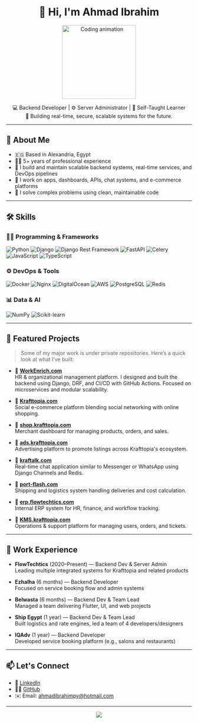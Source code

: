 <h1 align="center">👋 Hi, I'm Ahmad Ibrahim</h1>

<p align="center">
  <img src="https://media.giphy.com/media/qgQUggAC3Pfv687qPC/giphy.gif" width="200" alt="Coding animation">
</p>

<p align="center">
  💻 Backend Developer | ⚙️ Server Administrator | 🧠 Self-Taught Learner <br>
  🚀 Building real-time, secure, scalable systems for the future.
</p>

---

## 🧠 About Me

- 🇪🇬 Based in Alexandria, Egypt  
- 👨‍💻 5+ years of professional experience  
- 🔧 I build and maintain scalable backend systems, real-time services, and DevOps pipelines  
- 📱 I work on apps, dashboards, APIs, chat systems, and e-commerce platforms  
- 🧩 I solve complex problems using clean, maintainable code  

---

## 🛠️ Skills

### 👨‍💻 Programming & Frameworks  
![Python](https://img.shields.io/badge/-Python-3776AB?style=flat&logo=python&logoColor=white)
![Django](https://img.shields.io/badge/-Django-092E20?style=flat&logo=django&logoColor=white)
![Django Rest Framework](https://img.shields.io/badge/-DRF-white?style=flat&logo=django&logoColor=red)
![FastAPI](https://img.shields.io/badge/-FastAPI-009688?style=flat&logo=fastapi&logoColor=white)
![Celery](https://img.shields.io/badge/-Celery-darkgreen?style=flat)
![JavaScript](https://img.shields.io/badge/-JavaScript-F7DF1E?style=flat&logo=javascript&logoColor=black)
![TypeScript](https://img.shields.io/badge/-TypeScript-007ACC?style=flat&logo=typescript&logoColor=white)

### ⚙️ DevOps & Tools  
![Docker](https://img.shields.io/badge/-Docker-2496ED?style=flat&logo=docker&logoColor=white)
![Nginx](https://img.shields.io/badge/-Nginx-009639?style=flat&logo=nginx&logoColor=white)
![DigitalOcean](https://img.shields.io/badge/-DigitalOcean-0080FF?style=flat&logo=digitalocean&logoColor=white)
![AWS](https://img.shields.io/badge/-AWS-232F3E?style=flat&logo=amazon-aws&logoColor=white)
![PostgreSQL](https://img.shields.io/badge/-PostgreSQL-336791?style=flat&logo=postgresql&logoColor=white)
![Redis](https://img.shields.io/badge/-Redis-DC382D?style=flat&logo=redis&logoColor=white)

### 📊 Data & AI  
![NumPy](https://img.shields.io/badge/-NumPy-013243?style=flat&logo=numpy)
![Scikit-learn](https://img.shields.io/badge/-Scikit--learn-F7931E?style=flat&logo=scikit-learn&logoColor=white)

---

## 🧩 Featured Projects

> Some of my major work is under private repositories. Here’s a quick look at what I’ve built:

- 🔹 [**WorkEnrich.com**](https://www.workenrich.com)  
  HR & organizational management platform. I designed and built the backend using Django, DRF, and CI/CD with GitHub Actions. Focused on microservices and modular scalability.

- 🔹 [**Krafttopia.com**](https://krafttopia.com)  
  Social e-commerce platform blending social networking with online shopping.

- 🔹 [**shop.krafttopia.com**](https://shop.krafttopia.com)  
  Merchant dashboard for managing products, orders, and sales.

- 🔹 [**ads.krafttopia.com**](https://ads.krafttopia.com)  
  Advertising platform to promote listings across Krafttopia's ecosystem.

- 🔹 [**kraftalk.com**](https://kraftalk.com)  
  Real-time chat application similar to Messenger or WhatsApp using Django Channels and Redis.

- 🔹 [**port-flash.com**](https://port-flash.com)  
  Shipping and logistics system handling deliveries and cost calculation.

- 🔹 [**erp.flowtechtics.com**](https://erp.flowtechtics.com)  
  Internal ERP system for HR, finance, and workflow tracking.

- 🔹 [**KMS.krafttopia.com**](https://kms.krafttopia.com)  
  Operations & support platform for managing users, orders, and tickets.

---

## 💼 Work Experience

- **FlowTechtics** (2020–Present) — Backend Dev & Server Admin  
  Leading multiple integrated systems for Krafttopia and related products

- **Ezhalha** (6 months) — Backend Developer  
  Focused on service booking flow and admin systems

- **Belwasta** (6 months) — Backend Dev & Team Lead  
  Managed a team delivering Flutter, UI, and web projects

- **Ship Egypt** (1 year) — Backend Dev & Team Lead  
  Built logistics and rate engines, led a team of 4 developers/designers
  
- **IQAdv** (1 year) — Backend Developer  
  Developed service booking platform (e.g., salons and restaurants)

---

## 📫 Let's Connect

- 💼 [LinkedIn](https://www.linkedin.com/in/ahmadibrahimpy/)
- 🧑‍💻 [GitHub](https://github.com/ahmadibrahimpy)
- ✉️ Email: ahmadibrahimpy@hotmail.com

---

<p align="center">
  <img src="https://capsule-render.vercel.app/api?type=waving&color=gradient&height=100&section=footer"/>
</p>
